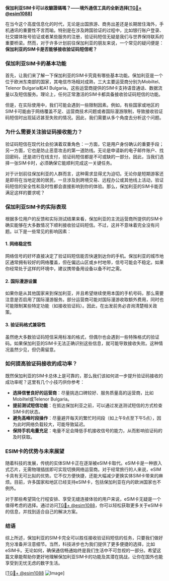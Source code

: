 **保加利亚SIM卡可以收驗證碼嗎？——境外通信工具的全新选择[[TG💪+ @esim1088](https://t.me/s/esim1088)]**

在当今这个高度信息化的时代，无论是出国旅游、商务出差还是长期居住海外，手机通讯的重要性不言而喻。特别是在涉及跨国验证的过程中，比如银行账户登录、社交媒体账号验证或者某些服务的注册，验证码短信无疑是我们与世界保持联系的重要桥梁。然而，对于许多计划前往保加利亚的朋友来说，一个常见的疑问便是：**保加利亚的SIM卡是否能够接收验证码短信呢？**

### **保加利亚SIM卡的基本功能**

首先，让我们来了解一下保加利亚的SIM卡究竟有哪些基本功能。保加利亚是一个位于欧洲东南部的国家，其电信市场相对成熟，三大主要运营商分别为Mobiltel、Telenor Bulgaria和A1 Bulgaria。这些运营商提供的SIM卡支持语音通话、数据流量以及短信服务。理论上，任何正常激活的SIM卡都具备接收验证码短信的功能。

但是，在实际使用中，我们可能会遇到一些限制因素。例如，有些国家或地区的SIM卡可能由于网络覆盖不足、运营商技术问题或者国际漫游限制，导致接收验证码短信时出现延迟甚至失败的情况。因此，我们需要从多个角度去分析这个问题。

### **为什么需要关注验证码接收能力？**

验证码短信在现代社会扮演着双重角色：一方面，它是用户身份确认的重要手段；另一方面，它也是防止恶意攻击的第一道防线。无论是申请新的电子邮件账户、找回密码，还是进行在线支付，验证码短信都是不可或缺的一部分。因此，当我们选择一张SIM卡时，必须确保它能顺利完成这一关键任务。

对于计划前往保加利亚的人群而言，这种需求显得尤为迫切。无论你是短期游客还是即将在当地定居的居民，一旦涉及到跨境交易、远程办公或其他线上活动，验证码短信的安全性和及时性都会直接影响到你的体验。那么，保加利亚的SIM卡能否满足这样的要求呢？

### **保加利亚SIM卡的实际表现**

根据多位用户的反馈和实际测试结果来看，保加利亚的主流运营商所提供的SIM卡确实能够在大多数情况下顺利接收验证码短信。不过，这并不意味着完全没有问题。以下是一些常见的影响因素：

#### **1. 网络稳定性**
网络信号的好坏直接决定了验证码短信能否快速到达你的手机。保加利亚的城市地区通常拥有较好的网络覆盖，但在偏远山区或乡村地带，信号可能会不稳定。如果你经常处于这样的环境中，建议携带备用设备以备不时之需。

#### **2. 国际漫游设置**
如果你是从其他国家来到保加利亚，并且希望继续使用本国的手机号码，那么需要注意是否启用了国际漫游服务。部分运营商可能对国际漫游收取额外费用，同时也可能限制某些特定功能（如接收验证码）。因此，在出发前务必咨询清楚相关政策。

#### **3. 验证码格式兼容性**
虽然绝大多数验证码短信采用标准的格式，但偶尔也会遇到一些特殊格式的验证码。如果保加利亚的SIM卡无法正确识别这些信息，就可能导致接收失败。这种情况虽然少见，但仍需留意。

### **如何提高验证码接收的成功率？**

既然保加利亚的SIM卡总体上是可靠的，那么我们该如何进一步提升验证码接收的成功率呢？这里有几个小技巧供你参考：

- **选择信誉良好的运营商**：尽量挑选口碑较好、服务质量高的运营商，比如Mobiltel或Telenor Bulgaria。
- **提前测试短信功能**：在抵达保加利亚之前，可以通过发送测试短信的方式检查SIM卡的状态。
- **避免高峰时段操作**：尽量避开每天的繁忙时间段（如上午9点至下午5点），因为此时网络负载较大，可能导致延迟。
- **保持手机电量充足**：电量不足会降低手机接收信号的能力，从而影响验证码的及时获取。

### **ESIM卡的优势与未来展望**

随着科技的发展，传统的实体SIM卡正在逐渐被eSIM卡取代。eSIM卡是一种嵌入式芯片，无需物理插拔即可实现切换网络运营商。对于经常旅行的人来说，eSIM卡具有无可比拟的优势。它不仅方便快捷，还能大幅减少更换实体SIM卡带来的麻烦。目前，许多国家和地区已经支持eSIM卡，包括保加利亚在内的欧洲国家也不例外。

对于那些希望简化行程安排、享受无缝连接体验的用户来说，eSIM卡无疑是一个值得考虑的选择。通过访问[TG💪+ @esim1088](https://t.me/s/esim1088)，你可以轻松获取更多关于eSIM卡的信息，并找到适合自己的解决方案。

### **结语**

综上所述，保加利亚的SIM卡完全可以胜任接收验证码短信的任务，只要我们做好充分准备并注意细节。当然，科技进步也为我们提供了更多便捷的选择，比如eSIM卡。无论如何，确保通信畅通始终是我们生活中不可忽视的一部分。希望这篇文章能帮助你更好地理解保加利亚SIM卡的功能及其潜在挑战，让你在国外也能享受到无忧无虑的数字生活。

[[TG💪+ @esim1088](https://t.me/s/esim1088) ![Image](https://i.postimg.cc/4NQfJmqS/Snipaste-2025-05-13-00-14-12.png)]